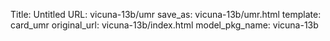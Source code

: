 Title: Untitled
URL: vicuna-13b/umr
save_as: vicuna-13b/umr.html
template: card_umr
original_url: vicuna-13b/index.html
model_pkg_name: vicuna-13b


